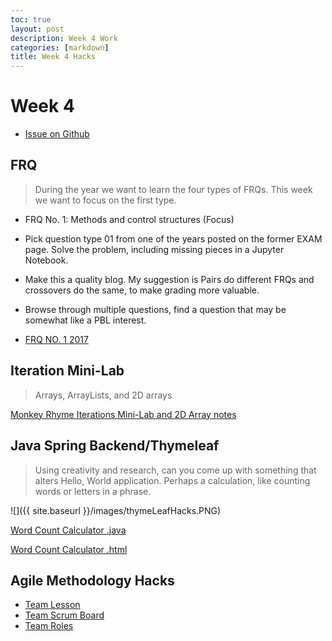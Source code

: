 ```yaml
---
toc: true
layout: post
description: Week 4 Work
categories: [markdown]
title: Week 4 Hacks
---
```

# Week 4
- [Issue on Github](https://github.com/MAnn223/fastpages/issues/6)

## FRQ 
> During the year we want to learn the four types of FRQs. This week we want to focus on the first type.

- FRQ No. 1: Methods and control structures (Focus)
- Pick question type 01 from one of the years posted on the former EXAM page. Solve the problem, including missing pieces in a Jupyter Notebook.
- Make this a quality blog. My suggestion is Pairs do different FRQs and crossovers do the same, to make grading more valuable.
- Browse through multiple questions, find a question that may be somewhat like a PBL interest.

- [FRQ NO. 1 2017](https://mann223.github.io/fastpages/jupyter/2022/09/15/FRQ2017.html)

## Iteration Mini-Lab
>  Arrays, ArrayLists, and 2D arrays

[Monkey Rhyme Iterations Mini-Lab and 2D Array notes](https://mann223.github.io/fastpages/jupyter/2022/09/13/iterationMiniLab.html)

## Java Spring Backend/Thymeleaf 
> Using creativity and research, can you come up with something that alters Hello, World application. Perhaps a calculation, like counting words or letters in a phrase.

![]({{ site.baseurl }}/images/thymeLeafHacks.PNG)

[Word Count Calculator .java](https://github.com/MAnn223/springJavaProject/blob/master/src/main/java/com/nighthawk/spring_portfolio/controllers/Greet.java)

[Word Count Calculator .html](https://github.com/MAnn223/springJavaProject/blob/master/src/main/resources/templates/greet.html)

## Agile Methodology Hacks
- [Team Lesson](https://mnarayan1.github.io/csa-fastpages/jupyter/2022/09/19/methods-and-control-structures-lesson.html)
- [Team Scrum Board](https://github.com/users/mnarayan1/projects/1/views/1)
- [Team Roles](https://github.com/users/mnarayan1/projects/1/views/1)